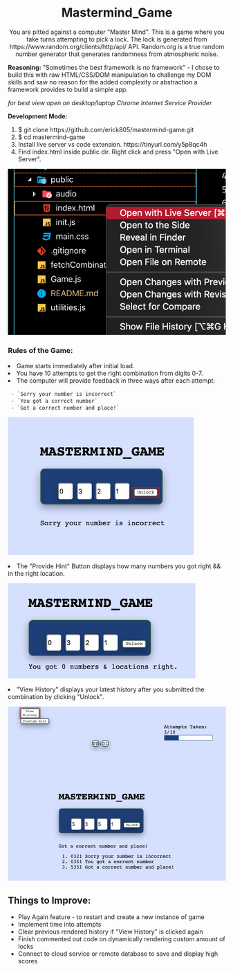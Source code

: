 <h1 align="center">Mastermind_Game</h1>

<p align="center">
You are pitted against a computer "Master Mind". This is a game where you take turns attempting to
pick a lock. The lock is generated from https://www.random.org/clients/http/api/ API. Random.org is
a true random number generator that generates randomness from atmospheric noise.
</p>

**Reasoning:** "Sometimes the best framework is no framework" - I chose to build this with raw HTML/CSS/DOM manipulation to challenge my DOM skills and saw no reason for the added complexity or abstraction a framework provides to build a simple app.

*for best view open on desktop/laptop Chrome Internet Service Provider*

**Development Mode:**

<ol>
     <li>$ git clone https://github.com/erick805/mastermind-game.git</li>
     <li>$ cd mastermind-game</li>
     <li>Install live server vs code extension. https://tinyurl.com/y5p8qc4h</li>
     <li>Find index.html inside public dir. Right click and press "Open with Live Server".</li>
</ol>

![open live](./public/images/open-live.png)

<h3>Rules of the Game:</h3>
<li>Game starts immediately after initial load.</li>
<li>You have 10 attempts to get the right combination from digits 0-7.</li>
<li>The computer will provide feedback in three ways after each attempt:</li>

     - `Sorry your number is incorrect`
     - `You got a correct number`
     - `Got a correct number and place!`

![feedback](./public/images/feedback.png)

<li>The "Provide Hint" Button displays how many numbers you got right && in the right location.</li>

![provide hint](./public/images/provide-hint.png)

<li> "View History" displays your latest history after you submitted the combination by clicking "Unlock".</li>

![view history](./public/images/view-history.png)

## Things to Improve:

- Play Again feature - to restart and create a new instance of game
- Implement time into attempts
- Clear previous rendered history if "View History" is clicked again
- Finish commented out code on dynamically rendering custom amount of locks
- Connect to cloud service or remote database to save and display high scores
